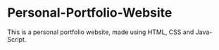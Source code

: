 # Personal-Portfolio-Website
This is a personal portfolio website, made using HTML, CSS and Java-Script. 
